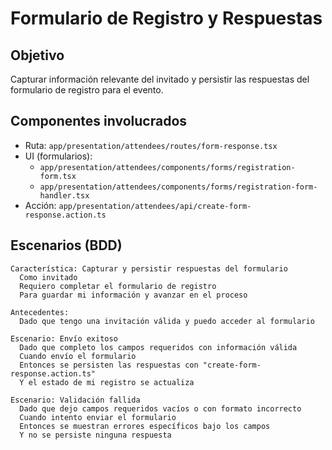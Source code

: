 # Formulario de Registro y Respuestas

## Objetivo
Capturar información relevante del invitado y persistir las respuestas del formulario de registro para el evento.

## Componentes involucrados
- Ruta: `app/presentation/attendees/routes/form-response.tsx`
- UI (formularios):
  - `app/presentation/attendees/components/forms/registration-form.tsx`
  - `app/presentation/attendees/components/forms/registration-form-handler.tsx`
- Acción: `app/presentation/attendees/api/create-form-response.action.ts`

## Escenarios (BDD)

```gherkin
Característica: Capturar y persistir respuestas del formulario
  Como invitado
  Requiero completar el formulario de registro
  Para guardar mi información y avanzar en el proceso

Antecedentes:
  Dado que tengo una invitación válida y puedo acceder al formulario

Escenario: Envío exitoso
  Dado que completo los campos requeridos con información válida
  Cuando envío el formulario
  Entonces se persisten las respuestas con "create-form-response.action.ts"
  Y el estado de mi registro se actualiza

Escenario: Validación fallida
  Dado que dejo campos requeridos vacíos o con formato incorrecto
  Cuando intento enviar el formulario
  Entonces se muestran errores específicos bajo los campos
  Y no se persiste ninguna respuesta
```